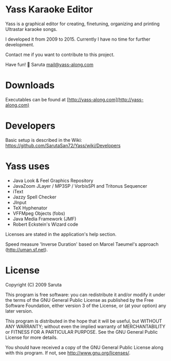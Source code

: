 # Yass Karaoke Editor
Yass is a graphical editor for creating, finetuning, organizing and printing Ultrastar karaoke songs.

I developed it from 2009 to 2015. Currently I have no time for further development. 

Contact me if you want to contribute to this project.

Have fun! :musical_note:
Saruta <mail@yass-along.com>

# Downloads

Executables can be found at [http://yass-along.com](http://yass-along.com)

# Developers

Basic setup is described in the Wiki: https://github.com/SarutaSan72/Yass/wiki/Developers

# Yass uses
- Java Look & Feel Graphics Repository
- JavaZoom JLayer / MP3SP / VorbisSPI and Tritonus Sequencer
- iText
- Jazzy Spell Checker
- JInput
- TeX Hyphenator
- VFFMpeg Objects (fobs)
- Java Media Framework (JMF)
- Robert Eckstein's Wizard code

Licenses are stated in the application's help section.

Speed measure 'Inverse Duration' based on Marcel Taeumel's approach (http://uman.sf.net).

# License

Copyright (C) 2009 Saruta

This program is free software: you can redistribute it and/or modify
it under the terms of the GNU General Public License as published by
the Free Software Foundation, either version 3 of the License, or
(at your option) any later version.

This program is distributed in the hope that it will be useful,
but WITHOUT ANY WARRANTY; without even the implied warranty of
MERCHANTABILITY or FITNESS FOR A PARTICULAR PURPOSE.  See the
GNU General Public License for more details.

You should have received a copy of the GNU General Public License
along with this program. If not, see <http://www.gnu.org/licenses/>.
